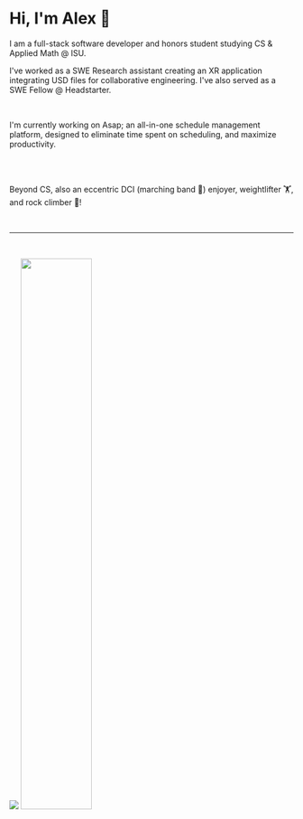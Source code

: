 <h1>Hi, I'm Alex 👋</h1>
<p>I am a full-stack software developer and honors student studying CS & Applied Math @ ISU.</p>
<p>I've worked as a SWE Research assistant creating an XR application integrating USD files for collaborative engineering. I've also served as a SWE Fellow @ Headstarter.</p>

<br>
<p>I'm currently working on Asap; an all-in-one schedule management platform, designed to eliminate time spent on scheduling, and maximize productivity.</p>
<br>

<br>
<p>Beyond CS, also an eccentric DCI (marching band 🎺) enjoyer, weightlifter 🏋️, and rock climber 🧗!</p>
<br>

<hr/>
<br>
<p align="start">
  <img src ="https://github-readme-streak-stats.herokuapp.com?user=alexleyoung&theme=darcula&hide_border=true&background=FFFFFF00">
  <img height="50%" width="auto" src ="https://github-readme-stats.vercel.app/api/top-langs/?username=alexleyoung&layout=compact&hide_border=true&theme=darcula&bg_color=00000000&langs_count=6&hide=jupyter%20notebook,tex,css,php&exclude_repo=Pacman-AI">
</p>
